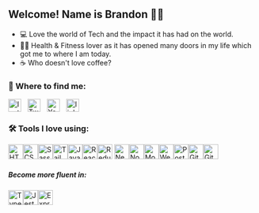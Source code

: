 ## Welcome! Name is Brandon 🙋‍♂️

- 💻 Love the world of Tech and the impact it has had on the world.
- 💪🏼 Health & Fitness lover as it has opened many doors in my life which got me to where I am today.
- ☕️ Who doesn't love coffee?

### 📍 Where to find me:

[<img align="left " alt="linkedin" width="26px" src="https://cdn.jsdelivr.net/npm/simple-icons@6.12.0/icons/linkedin.svg" style="padding-right:10px;" />][linkedin]
[<img align="left" alt="Instagram" width="26px" src="https://cdn.jsdelivr.net/npm/simple-icons@6.8.0/icons/instagram.svg" style="padding-right:10px;" />][instagram]
[<img align="left" alt="Twitter" width="26px" src="https://cdn.jsdelivr.net/npm/simple-icons@6.12.0/icons/twitter.svg" style="padding-right:10px;" />][twitter]
[<img align="left" alt="Youtube" width="26px" src="https://cdn.jsdelivr.net/npm/simple-icons@6.12.0/icons/youtube.svg" style="padding-right:10px;" />][youtube]

### 🛠 Tools I love using:

[<img alt="HTML5" width="30px" src="https://cdn.jsdelivr.net/gh/devicons/devicon/icons/html5/html5-original.svg" />](https://www.w3schools.com/html/)[<img alt="CSS3" width="30px" src="https://cdn.jsdelivr.net/gh/devicons/devicon/icons/css3/css3-original.svg" />](https://www.w3schools.com/css/default.asp)[<img alt="Sass" width="30px" src="https://cdn.jsdelivr.net/gh/devicons/devicon/icons/sass/sass-original.svg" />](https://www.w3schools.com/sass/sass_variables.php)[<img alt="Tailwind" width="30px" src="https://cdn.icon-icons.com/icons2/2107/PNG/512/file_type_tailwind_icon_130128.png" />](https://tailwindcss.com)[<img alt="JavaScript" width="30px" src="https://cdn.jsdelivr.net/gh/devicons/devicon/icons/javascript/javascript-original.svg"  />](https://www.w3schools.com/js/default.asp)[<img alt="React" width="30px" src="https://cdn.jsdelivr.net/gh/devicons/devicon/icons/react/react-original.svg" />](https://reactjs.org)[<img alt="Redux" width="30px" src="https://cdn.jsdelivr.net/gh/devicons/devicon/icons/redux/redux-original.svg"  />](https://redux.js.org) [<img alt="NextJS" width="30px" src="https://cdn.jsdelivr.net/gh/devicons/devicon/icons/nextjs/nextjs-original.svg" />](https://nextjs.org)[<img alt="NodeJs" width="30px" src="https://cdn.jsdelivr.net/gh/devicons/devicon/icons/nodejs/nodejs-original.svg" />](https://nodejs.org/en/)[<img alt="MongoDB" width="30px" src="https://cdn.jsdelivr.net/gh/devicons/devicon/icons/mongodb/mongodb-original.svg" />](https://www.mongodb.com/)[<img alt="Webpack" width="30px" src="https://cdn.jsdelivr.net/gh/devicons/devicon/icons/webpack/webpack-original.svg" />](https://webpack.js.org/)[<img alt="PostCSS" width="30px" src="https://upload.wikimedia.org/wikipedia/commons/b/bc/PostCSS_Logo.svg" />](https://postcss.org/)[<img alt="Git" width="30px" src="https://cdn.jsdelivr.net/gh/devicons/devicon/icons/git/git-original.svg"  />](https://git-scm.com)[<img alt="GitHub" width="30px" src="https://user-images.githubusercontent.com/3369400/139447912-e0f43f33-6d9f-45f8-be46-2df5bbc91289.png"  />](https://github.com)

##### Become more fluent in:

[<img alt="TypeScript" width="30px" src="https://cdn.jsdelivr.net/gh/devicons/devicon/icons/typescript/typescript-original.svg" />](https://www.typescriptlang.org)[<img alt="Jest" width="30px" src="https://cdn.jsdelivr.net/gh/devicons/devicon/icons/jest/jest-plain.svg" />](https://jestjs.io)[<img alt="Express" width="30px" src="https://cdn.jsdelivr.net/gh/devicons/devicon/icons/express/express-original.svg" />](https://expressjs.com)

[instagram]: https://instagram.com/BrandonGormley
[twitter]: https://twitter.com/brandongormley
[youtube]: https://www.youtube.com/channel/UCOtIOhA9Y0a36ah9UUZ6RCw
[linkedin]: https://www.linkedin.com/in/brandontgormley/
